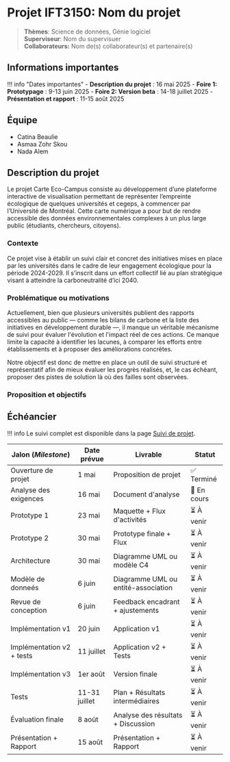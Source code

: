 # Projet IFT3150: Nom du projet

> **Thèmes**: Science de données, Génie logiciel  
> **Superviseur**: Nom du supervisuer  
> **Collaborateurs:** Nom de(s) collaborateur(s) et partenaire(s)

## Informations importantes

!!! info "Dates importantes"
    - **Description du projet** : 16 mai 2025
    - **Foire 1: Prototypage** : 9-13 juin 2025
    - **Foire 2: Version beta** : 14-18 juillet 2025
    - **Présentation et rapport** : 11-15 août 2025

## Équipe

- Catina Beaulie
- Asmaa Zohr Skou 
- Nada Alem

## Description du projet
Le projet Carte Eco-Campus consiste au développement d’une plateforme interactive de
visualisation permettant de représenter l’empreinte écologique de quelques universités et cegeps,
à commencer par l’Université de Montréal. Cette carte numérique a pour but de rendre accessible
des données environnementales complexes à un plus large public (étudiants, chercheurs,
citoyens).

### Contexte
Ce projet vise à établir un suivi clair et concret des initiatives mises en place par les universités dans le cadre de leur engagement écologique pour la période 2024-2029. Il s’inscrit dans un effort collectif lié au plan stratégique visant à atteindre la carboneutralité d’ici 2040.

### Problématique ou motivations
Actuellement, bien que plusieurs universités publient des rapports accessibles au public — comme les bilans de carbone et la liste des initiatives en développement durable —, il manque un véritable mécanisme de suivi pour évaluer l'évolution et l'impact réel de ces actions. Ce manque limite la capacité à identifier les lacunes, à comparer les efforts entre établissements et à proposer des améliorations concrètes.

Notre objectif est donc de mettre en place un outil de suivi structuré et représentatif afin de mieux évaluer les progrès réalisés, et, le cas échéant, proposer des pistes de solution là où des failles sont observées.


### Proposition et objectifs


## Échéancier

!!! info
    Le suivi complet est disponible dans la page [Suivi de projet](suivi.md).

| Jalon (*Milestone*)            | Date prévue   | Livrable                            | Statut      |
|--------------------------------|---------------|-------------------------------------|-------------|
| Ouverture de projet            | 1 mai         | Proposition de projet               | ✅ Terminé  |
| Analyse des exigences          | 16 mai        | Document d'analyse                  | 🔄 En cours |
| Prototype 1                    | 23 mai        | Maquette + Flux d'activités         | ⏳ À venir  |
| Prototype 2                    | 30 mai        | Prototype finale + Flux             | ⏳ À venir  |
| Architecture                   | 30 mai        | Diagramme UML ou modèle C4          | ⏳ À venir  |
| Modèle de donneés              | 6 juin        | Diagramme UML ou entité-association | ⏳ À venir  |
| Revue de conception            | 6 juin        | Feedback encadrant + ajustements    | ⏳ À venir  |
| Implémentation v1              | 20 juin       | Application v1                      | ⏳ À venir  |
| Implémentation v2 + tests      | 11 juillet    | Application v2 + Tests              | ⏳ À venir  |
| Implémentation v3              | 1er août      | Version finale                      | ⏳ À venir  |
| Tests                          | 11-31 juillet | Plan + Résultats intermédiaires     | ⏳ À venir  |
| Évaluation finale              | 8 août        | Analyse des résultats + Discussion  | ⏳ À venir  |
| Présentation + Rapport         | 15 août       | Présentation + Rapport              | ⏳ À venir  |
